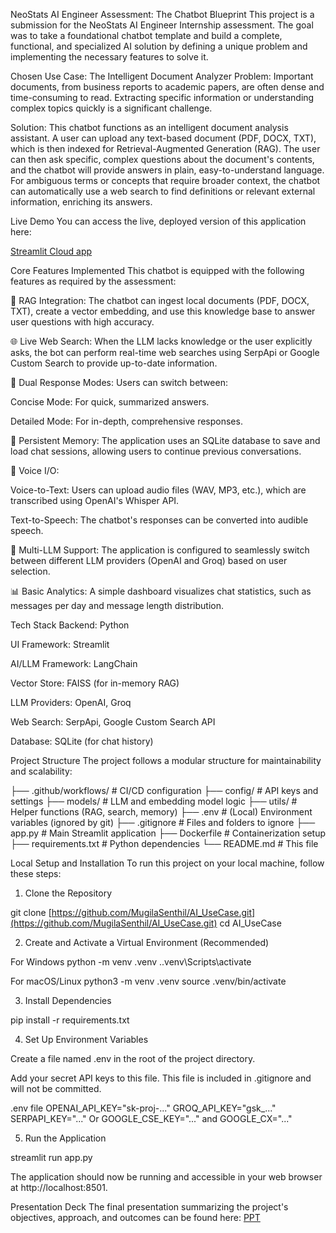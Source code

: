 NeoStats AI Engineer Assessment: The Chatbot Blueprint
This project is a submission for the NeoStats AI Engineer Internship assessment. The goal was to take a foundational chatbot template and build a complete, functional, and specialized AI solution by defining a unique problem and implementing the necessary features to solve it.

Chosen Use Case: The Intelligent Document Analyzer
Problem: Important documents, from business reports to academic papers, are often dense and time-consuming to read. Extracting specific information or understanding complex topics quickly is a significant challenge.

Solution: This chatbot functions as an intelligent document analysis assistant. A user can upload any text-based document (PDF, DOCX, TXT), which is then indexed for Retrieval-Augmented Generation (RAG). The user can then ask specific, complex questions about the document's contents, and the chatbot will provide answers in plain, easy-to-understand language. For ambiguous terms or concepts that require broader context, the chatbot can automatically use a web search to find definitions or relevant external information, enriching its answers.

Live Demo
You can access the live, deployed version of this application here:

[Streamlit Cloud app](https://neostats-chatbot.streamlit.app/)

Core Features Implemented
This chatbot is equipped with the following features as required by the assessment:

📄 RAG Integration: The chatbot can ingest local documents (PDF, DOCX, TXT), create a vector embedding, and use this knowledge base to answer user questions with high accuracy.

🌐 Live Web Search: When the LLM lacks knowledge or the user explicitly asks, the bot can perform real-time web searches using SerpApi or Google Custom Search to provide up-to-date information.

💬 Dual Response Modes: Users can switch between:

Concise Mode: For quick, summarized answers.

Detailed Mode: For in-depth, comprehensive responses.

🧠 Persistent Memory: The application uses an SQLite database to save and load chat sessions, allowing users to continue previous conversations.

🎤 Voice I/O:

Voice-to-Text: Users can upload audio files (WAV, MP3, etc.), which are transcribed using OpenAI's Whisper API.

Text-to-Speech: The chatbot's responses can be converted into audible speech.

🤖 Multi-LLM Support: The application is configured to seamlessly switch between different LLM providers (OpenAI and Groq) based on user selection.

📊 Basic Analytics: A simple dashboard visualizes chat statistics, such as messages per day and message length distribution.

Tech Stack
Backend: Python

UI Framework: Streamlit

AI/LLM Framework: LangChain

Vector Store: FAISS (for in-memory RAG)

LLM Providers: OpenAI, Groq

Web Search: SerpApi, Google Custom Search API

Database: SQLite (for chat history)

Project Structure
The project follows a modular structure for maintainability and scalability:

├── .github/workflows/      # CI/CD configuration
├── config/                 # API keys and settings
├── models/                 # LLM and embedding model logic
├── utils/                  # Helper functions (RAG, search, memory)
├── .env                    # (Local) Environment variables (ignored by git)
├── .gitignore              # Files and folders to ignore
├── app.py                  # Main Streamlit application
├── Dockerfile              # Containerization setup
├── requirements.txt        # Python dependencies
└── README.md               # This file

Local Setup and Installation
To run this project on your local machine, follow these steps:

1. Clone the Repository

git clone [https://github.com/MugilaSenthil/AI_UseCase.git](https://github.com/MugilaSenthil/AI_UseCase.git)
cd AI_UseCase

2. Create and Activate a Virtual Environment (Recommended)

For Windows
python -m venv .venv
.\.venv\Scripts\activate

For macOS/Linux
python3 -m venv .venv
source .venv/bin/activate

3. Install Dependencies

pip install -r requirements.txt

4. Set Up Environment Variables

Create a file named .env in the root of the project directory.

Add your secret API keys to this file. This file is included in .gitignore and will not be committed.

.env file
OPENAI_API_KEY="sk-proj-..."
GROQ_API_KEY="gsk_..."
SERPAPI_KEY="..."
Or GOOGLE_CSE_KEY="..." and GOOGLE_CX="..."

5. Run the Application

streamlit run app.py

The application should now be running and accessible in your web browser at http://localhost:8501.

Presentation Deck
The final presentation summarizing the project's objectives, approach, and outcomes can be found here:
[PPT](https://www.canva.com/design/DAGymrHURmM/STP5E7S8NQ32kSzWRt2ZgQ/edit?utm_content=DAGymrHURmM&utm_campaign=designshare&utm_medium=link2&utm_source=sharebutton)


